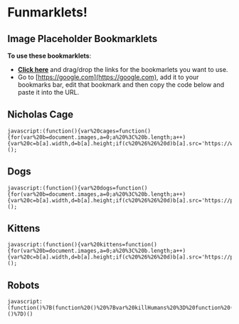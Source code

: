 # Funmarklets! #
## Image Placeholder Bookmarklets ##

**To use these bookmarklets**:

- **[Click here](https://rawgithub.com/patricknelson/funmarklets/master/bookmarklets.html)** and drag/drop the links for the bookmarlets you want to use.
- Go to [https://google.com](https://google.com), add it to your bookmarks bar, edit that bookmark and then copy the code below and paste it into the URL.

## Nicholas Cage ##

    javascript:(function(){var%20cages=function(){for(var%20b=document.images,a=0;a%20%3C%20b.length;a++){var%20c=b[a].width,d=b[a].height;if(c%20%26%26%20d)b[a].src='https://www.placecage.com/'+c+'/'+d}return%20false};cages();})();

## Dogs ##

    javascript:(function(){var%20dogs=function(){for(var%20b=document.images,a=0;a%20%3C%20b.length;a++){var%20c=b[a].width,d=b[a].height;if(c%20%26%26%20d)b[a].src='https://placecage.net//'+c+'/'+d}return%20false};dogs();})();

## Kittens ##

    javascript:(function(){var%20kittens=function(){for(var%20b=document.images,a=0;a%20%3C%20b.length;a++){var%20c=b[a].width,d=b[a].height;if(c%20%26%26%20d)b[a].src='https://placekitten.com/'+c+'/'+d}return%20false};kittens();})();

## Robots ##

    javascript:(function()%7B(function%20()%20%7Bvar%20killHumans%20%3D%20function%20()%20%7Bfor%20(var%20b%20%3D%20document.images%2C%20a%20%3D%200%3B%20a%20%3C%20b.length%3B%20a%2B%2B)%20%7Bvar%20c%20%3D%20b%5Ba%5D.width%2C%20d%20%3D%20b%5Ba%5D.height%3Bif%20(c%20%26%26%20d)b%5Ba%5D.src%20%3D%20'https%3A%2F%2Frobohash.org%2F'%20%2B%20encodeURIComponent(b%5Ba%5D.src)%20%2B%20'%3Fsize%3D'%20%2B%20c%20%2B%20'x'%20%2B%20d%7Dreturn%20false%7D%3BkillHumans()%3B%7D)()%7D)()